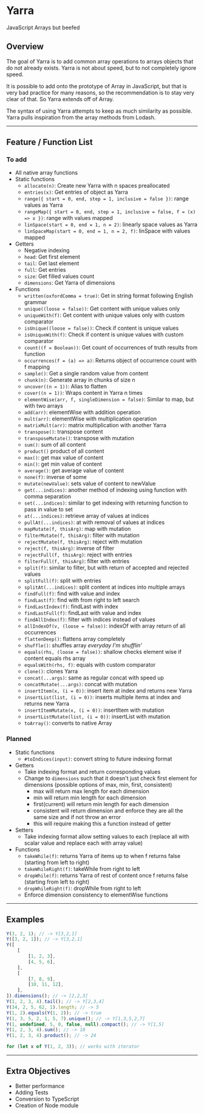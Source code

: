 # Yarra

JavaScript Arrays but beefed

## Overview

The goal of Yarra is to add common array operations to arrays objects that do not already exists. Yarra is not about speed, but to not completely ignore speed.

It is possible to add onto the prototype of Array in JavaScript, but that is very bad practice for many reasons, so the recommendation is to stay very clear of that. So Yarra extends off of Array.

The syntax of using Yarra attempts to keep as much similarity as possible. Yarra pulls inspiration from the array methods from Lodash.

---

## Feature / Function List

### To add

-   All native array functions
-   Static functions
    -   `allocate(n)`: Create new Yarra with n spaces preallocated
    -   `entries(x)`: Get entries of object as Yarra
    -   `range({ start = 0, end, step = 1, inclusive = false })`: range values as Yarra
    -   `rangeMap({ start = 0, end, step = 1, inclusive = false, f = (x) => x })`: range with values mapped
    -   `linSpace(start = 0, end = 1, n = 2)`: linearly space values as Yarra
    -   `linSpaceMap(start = 0, end = 1, n = 2, f)`: linSpace with values mapped
-   Getters
    -   Negative indexing
    -   `head`: Get first element
    -   `tail`: Get last element
    -   `full`: Get entries
    -   `size`: Get filled values count
    -   `dimensions`: Get Yarra of dimensions
-   Functions
    -   `written(oxfordComma = true)`: Get in string format following English grammar
    -   `unique((loose = false))`: Get content with unique values only
    -   `uniqueWith(f)`: Get content with unique values only with custom comparator
    -   `isUnique((loose = false))`: Check if content is unique values
    -   `isUniqueWith(f)`: Check if content is unique values with custom comparator
    -   `count((f = Boolean))`: Get count of occurrences of truth results from function
    -   `occurrences(f = (a) => a)`: Returns object of occurrence count with f mapping
    -   `sample()`: Get a single random value from content
    -   `chunk(n)`: Generate array in chunks of size n
    -   `uncover((n = 1))`: Alias to flatten
    -   `cover((n = 1))`: Wraps content in Yarra n times
    -   `elementWise(arr, f, singleDimension = false)`: Similar to map, but with two arrays
    -   `add(arr)`: elementWise with addition operation
    -   `mult(arr)`: elementWise with multiplication operation
    -   `matrixMult(arr)`: matrix multiplication with another Yarra
    -   `transpose()`: transpose content
    -   `transposeMutate()`: transpose with mutation
    -   `sum()`: sum of all content
    -   `product()` product of all content
    -   `max()`: get max value of content
    -   `min()`: get min value of content
    -   `average()`: get average value of content
    -   `none(f)`: inverse of some
    -   `mutate(newValue)`: sets value of content to newValue
    -   `get(...indices)`: another method of indexing using function with comma separation
    -   `set(...indices)`: similar to get indexing with returning function to pass in value to set
    -   `at(...indices)`: retrieve array of values at indices
    -   `pullAt(...indices)`: at with removal of values at indices
    -   `mapMutate(f, thisArg)`: map with mutation
    -   `filterMutate(f, thisArg)`: filter with mutation
    -   `rejectMutate(f, thisArg)`: reject with mutation
    -   `reject(f, thisArg)`: inverse of filter
    -   `rejectFull(f, thisArg)`: reject with entries
    -   `filterFull(f, thisArg)`: filter with entries
    -   `split(f)`: similar to filter, but with return of accepted and rejected values
    -   `splitFull(f)`: split with entries
    -   `splitAt(...indices)`: split content at indices into multiple arrays
    -   `findFull(f)`: find with value and index
    -   `findLast(f)`: find with from right to left search
    -   `findLastIndex(f)`: findLast with index
    -   `findLastFull(f)`: findLast with value and index
    -   `findAllIndex(f)`: filter with indices instead of values
    -   `allIndexOf(v, (loose = false))`: indexOf with array return of all occurrences
    -   `flattenDeep()`: flattens array completely
    -   `shuffle()`: shuffles array _everyday I'm shufflin'_
    -   `equals(rhs, (loose = false))`: shallow checks element wise if content equals rhs array
    -   `equalsWith(rhs, f)`: equals with custom comparator
    -   `clone()`: clones Yarra
    -   `concat(...args)`: same as regular concat with speed up
    -   `concatMutate(...args)`: concat with mutation
    -   `insertItem(x, (i = 0))`: insert item at index and returns new Yarra
    -   `insertList(list, (i = 0))`: inserts multiple items at index and returns new Yarra
    -   `insertItemMutate(x, (i = 0))`: insertItem with mutation
    -   `insertListMutate(list, (i = 0))`: insertList with mutation
    -   `toArray()`: converts to native Array

### Planned

-   Static functions
    -   `#toIndices(input)`: convert string to future indexing format
-   Getters
    -   Take indexing format and return corresponding values
    -   Change to `dimensions` such that it doesn't just check first element for dimensions (possible options of max, min, first, consistent)
        -   max will return max length for each dimension
        -   min will return min length for each dimension
        -   first(current) will return min length for each dimension
        -   consistent will return dimension and enforce they are all the same size and if not throw an error
        -   this will require making this a function instead of getter
-   Setters
    -   Take indexing format allow setting values to each (replace all with scalar value and replace each with array value)
-   Functions
    -   `takeWhile(f)`: returns Yarra of items up to when f returns false (starting from left to right)
    -   `takeWhileRight(f)`: takeWhile from right to left
    -   `dropWhile(f)`: returns Yarra of rest of content once f returns false (starting from left to right)
    -   `dropWhileRight(f)`: dropWhile from right to left
    -   Enforce dimension consistency to elementWise functions

---

## Examples

```javascript
Y(3, 2, 1); // -> Y[3,2,1]
Y([3, 2, 1]); // -> Y[3,2,1]
Y([
    [
        [1, 2, 3],
        [4, 5, 6],
    ],
    [
        [7, 8, 9],
        [10, 11, 12],
    ],
]).dimensions(); // -> [2,2,3]
Y(1, 2, 3, 4).tail(); // -> Y[2,3,4]
Y(34, 2, 5, 62, 1).length; // -> 5
Y(1, 2).equals(Y(1, 2)); // -> true
Y(1, 3, 5, 2, 1, 5, 7).unique(); // -> Y[1,3,5,2,7]
Y(1, undefined, 5, 0, false, null).compact(); // -> Y[1,5]
Y(1, 2, 3, 4).sum(); // -> 10
Y(1, 2, 3, 4).product(); // -> 24

for (let x of Y(1, 2, 3)); // works with iterator
```

---

## Extra Objectives

-   Better performance
-   Adding Tests
-   Conversion to TypeScript
-   Creation of Node module
